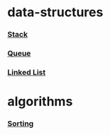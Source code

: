 # data-structures

### [Stack](data_structures/stack)

### [Queue](data_structures/queue)

### [Linked List](data_structures/linked_list)

# algorithms

### [Sorting](algorithms/sorting)
